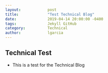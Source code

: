 ```yaml
---
layout:            post
title:             "Test Technical Blog"
date:              2019-04-14 20:00:00 -0400
tags:              Jekyll GitHub
category:          Technical
author:            lgarcia
---
```


## Technical Test

- This is a test for the Technical Blog